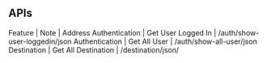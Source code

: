 ## APIs

Feature | Note | Address 
Authentication | Get User Logged In | /auth/show-user-loggedin/json
Authentication | Get All User | /auth/show-all-user/json
Destination | Get All Destination | /destination/json/